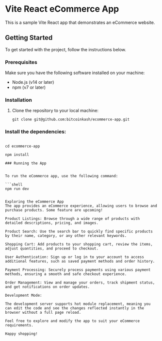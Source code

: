 # Vite React eCommerce App

This is a sample Vite React app that demonstrates an eCommerce website.

## Getting Started

To get started with the project, follow the instructions below.

### Prerequisites

Make sure you have the following software installed on your machine:

- Node.js (v14 or later)
- npm (v7 or later)

### Installation

1. Clone the repository to your local machine:

   ```shell
   git clone git@github.com:bitcoinkash/ecommerce-app.git

### Install the dependencies:

  ```shell

cd ecommerce-app

npm install

### Running the App


To run the eCommerce app, use the following command:

  ```shell
npm run dev


Exploring the eCommerce App 
The app provides an eCommerce experience, allowing users to browse and purchase products. Some feature are upcoming!

Product Listings: Browse through a wide range of products with detailed descriptions, pricing, and images.

Product Search: Use the search bar to quickly find specific products by their name, category, or any other relevant keywords.

Shopping Cart: Add products to your shopping cart, review the items, adjust quantities, and proceed to checkout.

User Authentication: Sign up or log in to your account to access additional features, such as saved payment methods and order history.

Payment Processing: Securely process payments using various payment methods, ensuring a smooth and safe checkout experience.

Order Management: View and manage your orders, track shipment status, and get notifications on order updates.

Development Mode:

The development server supports hot module replacement, meaning you can edit the code and see the changes reflected instantly in the browser without a full page reload.

Feel free to explore and modify the app to suit your eCommerce requirements.

Happy shopping!

